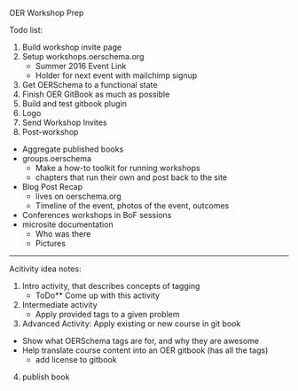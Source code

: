 OER Workshop Prep

Todo list:

1. Build workshop invite page
2. Setup workshops.oerschema.org
   - Summer 2016 Event Link
   - Holder for next event with mailchimp signup
3. Get OERSchema to a functional state
4. Finish OER GitBook as much as possible
5. Build and test gitbook plugin
6. Logo
7. Send Workshop Invites
8. Post-workshop
  - Aggregate published books 
  - groups.oerschema
    - Make a how-to toolkit for running workshops
    - chapters that run their own and post back to the site
  - Blog Post Recap
    - lives on oerschema.org
    - Timeline of the event, photos of the event, outcomes
  - Conferences workshops in BoF sessions
  - microsite documentation
     - Who was there
     - Pictures


---

Acitivity idea notes:
1. Intro activity, that describes concepts of tagging
    - ToDo** Come up with this activity
2. Intermediate activity
    - Apply provided tags to a given problem
3. Advanced Activity: Apply existing or new course in git book
 - Show what OERSchema tags are for, and why they are awesome
 - Help translate course content into an OER gitbook (has all the tags)
     - add license to gitbook
4. publish book

